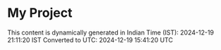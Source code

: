 # My Project

This content is dynamically generated in Indian Time (IST): 2024-12-19 21:11:20 IST
Converted to UTC: 2024-12-19 15:41:20 UTC
